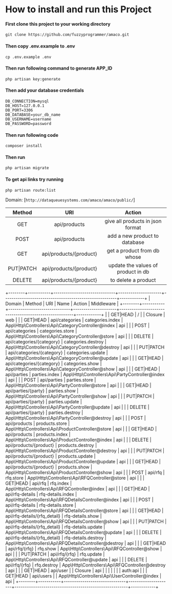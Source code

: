 # How to install and run this Project

#### First clone this project to your working directory
`git clone https://github.com/fuzzyprogrammer/amaco.git`

#### Then copy **.env.example** to **.env**
`cp .env.example .env`

#### Then run following command to generate APP_ID
`php artisan key:generate`

#### Then add your database credentials
```
DB_CONNECTION=mysql
DB_HOST=127.0.0.1
DB_PORT=3306
DB_DATABASE=your_db_name
DB_USERNAME=username
DB_PASSWORD=password
```
#### Then run following code
`composer install`

#### Then run 
`php artisan migrate`

#### To get api links try running 
`php artisan route:list`

Domain: [`http://dataqueuesystems.com/amaco/amaco/public/`]

| Method    | URI                     | Action                               |
|:---------:|:-----------------------:|:-----------------------------------: |
|  GET      | api/products            |  give all products in json format    |
| POST      | api/products            |  add a new product to database       |
|  GET      | api/products/{product}  |  get a product from db whose         |
| PUT\|PATCH| api/products/{product}  |  update the values of product in db  |
|  DELETE   | api/products/{product}  |  to delete a product                 |



+--------+-----------+------------------------------+---------------------+-------------------------------------------------------+------------+
| Domain | Method    | URI                          | Name                | Action                                                | Middleware |
+--------+-----------+------------------------------+---------------------+-------------------------------------------------------+------------+
|        | GET|HEAD  | /                            |                     | Closure                                               | web        |
|        | GET|HEAD  | api/categories               | categories.index    | App\Http\Controllers\Api\CategoryController@index     | api        |
|        | POST      | api/categories               | categories.store    | App\Http\Controllers\Api\CategoryController@store     | api        |
|        | DELETE    | api/categories/{category}    | categories.destroy  | App\Http\Controllers\Api\CategoryController@destroy   | api        |
|        | PUT|PATCH | api/categories/{category}    | categories.update   | App\Http\Controllers\Api\CategoryController@update    | api        |
|        | GET|HEAD  | api/categories/{category}    | categories.show     | App\Http\Controllers\Api\CategoryController@show      | api        |
|        | GET|HEAD  | api/parties                  | parties.index       | App\Http\Controllers\Api\PartyController@index        | api        |
|        | POST      | api/parties                  | parties.store       | App\Http\Controllers\Api\PartyController@store        | api        |
|        | GET|HEAD  | api/parties/{party}          | parties.show        | App\Http\Controllers\Api\PartyController@show         | api        |
|        | PUT|PATCH | api/parties/{party}          | parties.update      | App\Http\Controllers\Api\PartyController@update       | api        |
|        | DELETE    | api/parties/{party}          | parties.destroy     | App\Http\Controllers\Api\PartyController@destroy      | api        |
|        | POST      | api/products                 | products.store      | App\Http\Controllers\Api\ProductController@store      | api        |
|        | GET|HEAD  | api/products                 | products.index      | App\Http\Controllers\Api\ProductController@index      | api        |
|        | DELETE    | api/products/{product}       | products.destroy    | App\Http\Controllers\Api\ProductController@destroy    | api        |
|        | PUT|PATCH | api/products/{product}       | products.update     | App\Http\Controllers\Api\ProductController@update     | api        |
|        | GET|HEAD  | api/products/{product}       | products.show       | App\Http\Controllers\Api\ProductController@show       | api        |
|        | POST      | api/rfq                      | rfq.store           | App\Http\Controllers\Api\RFQController@store          | api        |
|        | GET|HEAD  | api/rfq                      | rfq.index           | App\Http\Controllers\Api\RFQController@index          | api        |
|        | GET|HEAD  | api/rfq-details              | rfq-details.index   | App\Http\Controllers\Api\RFQDetailsController@index   | api        |
|        | POST      | api/rfq-details              | rfq-details.store   | App\Http\Controllers\Api\RFQDetailsController@store   | api        |
|        | GET|HEAD  | api/rfq-details/{rfq_detail} | rfq-details.show    | App\Http\Controllers\Api\RFQDetailsController@show    | api        |
|        | PUT|PATCH | api/rfq-details/{rfq_detail} | rfq-details.update  | App\Http\Controllers\Api\RFQDetailsController@update  | api        |
|        | DELETE    | api/rfq-details/{rfq_detail} | rfq-details.destroy | App\Http\Controllers\Api\RFQDetailsController@destroy | api        |
|        | GET|HEAD  | api/rfq/{rfq}                | rfq.show            | App\Http\Controllers\Api\RFQController@show           | api        |
|        | PUT|PATCH | api/rfq/{rfq}                | rfq.update          | App\Http\Controllers\Api\RFQController@update         | api        |
|        | DELETE    | api/rfq/{rfq}                | rfq.destroy         | App\Http\Controllers\Api\RFQController@destroy        | api        |
|        | GET|HEAD  | api/user                     |                     | Closure                                               | api        |
|        |           |                              |                     |                                                       | auth:api   |
|        | GET|HEAD  | api/users                    |                     | App\Http\Controllers\Api\UserController@index         | api        |
+--------+-----------+------------------------------+---------------------+-------------------------------------------------------+------------+
